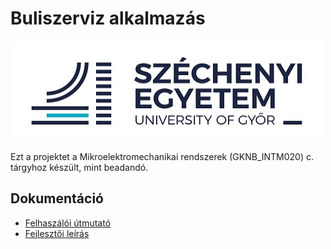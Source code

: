 # Buliszerviz alkalmazás

<img src="docs/szegyor.jpg" alt="SZE" width="500" height="160">

Ezt a projektet a Mikroelektromechanikai rendszerek (GKNB_INTM020) c. tárgyhoz készült, mint beadandó.


## Dokumentáció

- [Felhaszálói útmutató](docs/felhasznaloi_utmutato.pdf)
- [Fejlesztői leírás](docs/fejlesztoi_leiras.pdf)